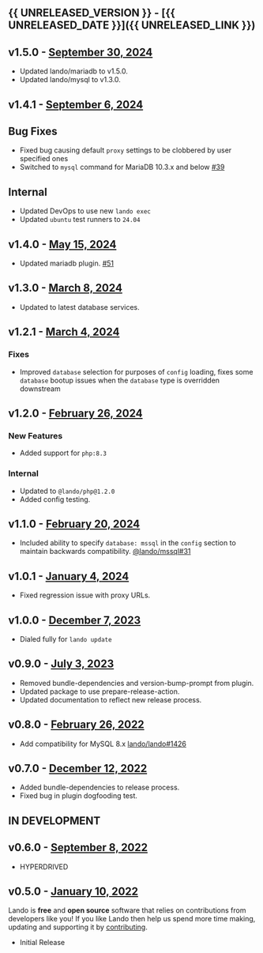 ## {{ UNRELEASED_VERSION }} - [{{ UNRELEASED_DATE }}]({{ UNRELEASED_LINK }})

## v1.5.0 - [September 30, 2024](https://github.com/lando/joomla/releases/tag/v1.5.0)

* Updated lando/mariadb to v1.5.0.
* Updated lando/mysql to v1.3.0.

## v1.4.1 - [September 6, 2024](https://github.com/lando/joomla/releases/tag/v1.4.1)

## Bug Fixes

* Fixed bug causing default `proxy` settings to be clobbered by user specified ones
* Switched to `mysql` command for MariaDB 10.3.x and below [#39](https://github.com/lando/joomla/issues/39)

## Internal

* Updated DevOps to use new `lando exec`
* Updated `ubuntu` test runners to `24.04`

## v1.4.0 - [May 15, 2024](https://github.com/lando/joomla/releases/tag/v1.4.0)

* Updated mariadb plugin. [#51](https://github.com/lando/mariadb/issues/51)

## v1.3.0 - [March 8, 2024](https://github.com/lando/joomla/releases/tag/v1.3.0)

* Updated to latest database services.

## v1.2.1 - [March 4, 2024](https://github.com/lando/joomla/releases/tag/v1.2.1)

### Fixes

* Improved `database` selection for purposes of `config` loading, fixes some `database` bootup issues when the `database` type is overridden downstream

## v1.2.0 - [February 26, 2024](https://github.com/lando/joomla/releases/tag/v1.2.0)

### New Features

* Added support for `php:8.3`

### Internal

* Updated to `@lando/php@1.2.0`
* Added config testing.

## v1.1.0 - [February 20, 2024](https://github.com/lando/joomla/releases/tag/v1.1.0)

* Included ability to specify `database: mssql` in the `config` section to maintain backwards compatibility. [@lando/mssql#31](https://github.com/lando/mssql/issues/31)

## v1.0.1 - [January 4, 2024](https://github.com/lando/joomla/releases/tag/v1.0.1)

  * Fixed regression issue with proxy URLs.

## v1.0.0 - [December 7, 2023](https://github.com/lando/joomla/releases/tag/v1.0.0)

  * Dialed fully for `lando update`

## v0.9.0 - [July 3, 2023](https://github.com/lando/joomla/releases/tag/v0.9.0)

  * Removed bundle-dependencies and version-bump-prompt from plugin.
  * Updated package to use prepare-release-action.
  * Updated documentation to reflect new release process.

## v0.8.0 - [February 26, 2022](https://github.com/lando/joomla/releases/tag/v0.8.0)

* Add compatibility for MySQL 8.x [lando/lando#1426](https://github.com/lando/lando/issues/1462)

## v0.7.0 - [December 12, 2022](https://github.com/lando/joomla/releases/tag/v0.7.0)
  * Added bundle-dependencies to release process.
  * Fixed bug in plugin dogfooding test.

## IN DEVELOPMENT

## v0.6.0 - [September 8, 2022](https://github.com/lando/joomla/releases/tag/v0.6.0)

* HYPERDRIVED

## v0.5.0 - [January 10, 2022](https://github.com/lando/joomla/releases/tag/v0.5.0)

Lando is **free** and **open source** software that relies on contributions from developers like you! If you like Lando then help us spend more time making, updating and supporting it by [contributing](https://github.com/sponsors/lando).

* Initial Release
